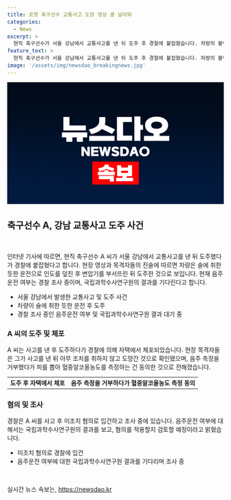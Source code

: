 ```yaml
---
title: 로켓 축구선수 교통사고 도망 영상 쿵 날아와
categories:
  - News
excerpt: >
  현직 축구선수가 서울 강남에서 교통사고를 낸 뒤 도주 후 경찰에 붙잡혔습니다. 차량의 블랙박스에 담긴 영상에서 사고를 일으킨 차량이 변압기를 부수고 도주하는 장면이 포착되었는데, 현장에서 음주 측정을 거부한 후 피를 뽑아 혈중알코올농도를 측정하는 데 동의한 것으로 확인됐습니다. 이에 경찰은 음주운전 여부를 파악 중이며, A씨를 사고 후 미조치 혐의로 입건해 조사 중입니다. YTN 시청자는 창문을 열고 있었는데 폭발하는 듯한 큰 소리가 들렸다며, 정상적인 운행이 아니었다고 증언했습니다.
feature_text: >
  현직 축구선수가 서울 강남에서 교통사고를 낸 뒤 도주 후 경찰에 붙잡혔습니다. 차량의 블랙박스에 담긴 영상에서 사고를 일으킨 차량이 변압기를 부수고 도주하는 장면이 포착되었는데, 현장에서 음주 측정을 거부한 후 피를 뽑아 혈중알코올농도를 측정하는 데 동의한 것으로 확인됐습니다. 이에 경찰은 음주운전 여부를 파악 중이며, A씨를 사고 후 미조치 혐의로 입건해 조사 중입니다. YTN 시청자는 창문을 열고 있었는데 폭발하는 듯한 큰 소리가 들렸다며, 정상적인 운행이 아니었다고 증언했습니다.
image: '/assets/img/newsdao_breakingnews.jpg'
---
```


<p><img src="/assets/img/newsdao_breakingnews.jpg" alt="firstkoreanews 속보" /></p>

<h2 data-ke-size="size26">축구선수 A, 강남 교통사고 도주 사건</h2>

<p data-ke-size="size16">&nbsp;</p>

<p>인터넷 기사에 따르면, 현직 축구선수 A 씨가 서울 강남에서 교통사고를 낸 뒤 도주했다가 경찰에 붙잡혔다고 합니다. 현장 영상과 목격자들의 진술에 따르면 차량은 술에 취한 듯한 운전으로 인도를 덮친 후 변압기를 부서뜨린 뒤 도주한 것으로 보입니다. 현재 음주운전 여부는 경찰 조사 중이며, 국립과학수사연구원의 결과를 기다린다고 합니다.</p></p>

<ul>
    <li>서울 강남에서 발생한 교통사고 및 도주 사건</li>
    <li>차량이 술에 취한 듯한 운전 후 도주</li>
    <li>경찰 조사 중인 음주운전 여부 및 국립과학수사연구원 결과 대기 중</li>
</ul>

<h3>A 씨의 도주 및 체포</h3>

<p data-ke-size="size16">A 씨는 사고를 낸 후 도주하다가 경찰에 의해 자택에서 체포되었습니다. 현장 목격자들은 그가 사고를 낸 뒤 아무 조치를 취하지 않고 도망간 것으로 확인됐으며, 음주 측정을 거부했다가 피를 뽑아 혈중알코올농도를 측정하는 건 동의한 것으로 전해졌습니다.</p>

<table>
    <tr>
        <td style="text-align: center; height: 17px;"><b>도주 후 자택에서 체포</b></td>
        <td style="text-align: center; height: 17px;"><b>음주 측정을 거부하다가 혈중알코올농도 측정 동의</b></td>
    </tr>
</table>

<h3>혐의 및 조사</h3>

<p data-ke-size="size16">경찰은 A 씨를 사고 후 미조치 혐의로 입건하고 조사 중에 있습니다. 음주운전 여부에 대해서는 국립과학수사연구원의 결과를 보고, 혐의를 적용할지 검토할 예정이라고 밝혔습니다.</p>

<ul>
    <li>미조치 혐의로 경찰에 입건</li>
    <li>음주운전 여부에 대한 국립과학수사연구원 결과를 기다리며 조사 중</li>
</ul>

<p data-ke-size="size16">&nbsp;</p>
실시간 뉴스 속보는, <a href="https://newsdao.kr" rel="dofollow">https://newsdao.kr</a>


